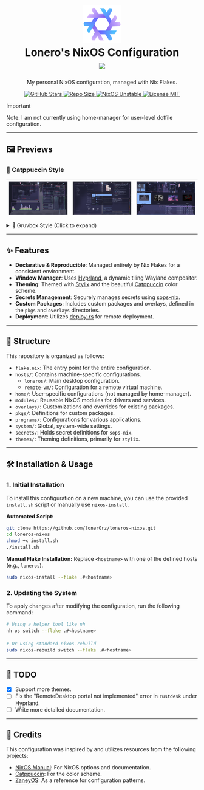 <h1 align="center">
   <img src="assets/preview/nixos-logo.png" alt="NixOS Logo" width="100px" />
   <br>
   Lonero's NixOS Configuration
   <br>
      <a href="https://github.com/catppuccin/catppuccin">
        <img src="https://raw.githubusercontent.com/catppuccin/catppuccin/main/assets/palette/macchiato.png" width="600px" />
      </a>
   <br>
</h1>

<p align="center">
    My personal NixOS configuration, managed with Nix Flakes.
</p>

<div align="center">
    <a href="https://github.com/lonerOrz/loneros-nixos/stargazers">
        <img src="https://img.shields.io/github/stars/lonerOrz/loneros-nixos?color=F5BDE6&labelColor=303446&style=for-the-badge&logo=starship&logoColor=F5BDE6" alt="GitHub Stars">
    </a>
    <a href="https://github.com/lonerOrz/loneros-nixos/">
        <img src="https://img.shields.io/github/repo-size/lonerOrz/loneros-nixos?color=C6A0F6&labelColor=303446&style=for-the-badge&logo=github&logoColor=C6A0F6" alt="Repo Size">
    </a>
    <a href="https://nixos.org">
        <img src="https://img.shields.io/badge/NixOS-Unstable-blue?style=for-the-badge&logo=NixOS&logoColor=white&label=NixOS&labelColor=303446&color=91D7E3" alt="NixOS Unstable">
    </a>
    <a href="https://github.com/lonerOrz/loneros-nixos/blob/main/LICENSE">
        <img src="https://img.shields.io/static/v1.svg?style=for-the-badge&label=License&message=MIT&colorA=313244&colorB=F5A97F&logo=unlicense&logoColor=F5A97F&" alt="License MIT">
    </a>
</div>

> [!IMPORTANT]
> Note: I am not currently using home-manager for user-level dotfile configuration.

---

## 🖼️ Previews

### 🌟 Catppuccin Style

| ![Preview 1](assets/preview/cat1.png) | ![Preview 2](assets/preview/cat2.png) | ![Preview 3](assets/preview/cat3.png) |
| :-----------------------------------: | :-----------------------------------: | :-----------------------------------: |

<details>
  <summary>🎨 Gruvbox Style (Click to expand)</summary>
  <br>
  | ![Preview 1](assets/preview/box1.png) | ![Preview 2](assets/preview/box2.png) | ![Preview 3](assets/preview/box3.png) |
  | :---------------------------------: | :---------------------------------: | :---------------------------------: |
</details>

---

## ✨ Features

*   **Declarative & Reproducible**: Managed entirely by Nix Flakes for a consistent environment.
*   **Window Manager**: Uses [Hyprland](https://hyprland.org/), a dynamic tiling Wayland compositor.
*   **Theming**: Themed with [Stylix](https://github.com/danth/stylix) and the beautiful [Catppuccin](https://github.com/catppuccin) color scheme.
*   **Secrets Management**: Securely manages secrets using [sops-nix](https://github.com/Mic92/sops-nix).
*   **Custom Packages**: Includes custom packages and overlays, defined in the `pkgs` and `overlays` directories.
*   **Deployment**: Utilizes [deploy-rs](https://github.com/serokell/deploy-rs) for remote deployment.

---

## 📂 Structure

This repository is organized as follows:

-   `flake.nix`: The entry point for the entire configuration.
-   `hosts/`: Contains machine-specific configurations.
    -   `loneros/`: Main desktop configuration.
    -   `remote-vm/`: Configuration for a remote virtual machine.
-   `home/`: User-specific configurations (not managed by home-manager).
-   `modules/`: Reusable NixOS modules for drivers and services.
-   `overlays/`: Customizations and overrides for existing packages.
-   `pkgs/`: Definitions for custom packages.
-   `programs/`: Configurations for various applications.
-   `system/`: Global, system-wide settings.
-   `secrets/`: Holds secret definitions for `sops-nix`.
-   `themes/`: Theming definitions, primarily for `stylix`.

---

## 🛠️ Installation & Usage

### 1. Initial Installation

To install this configuration on a new machine, you can use the provided `install.sh` script or manually use `nixos-install`.

**Automated Script:**
```bash
git clone https://github.com/lonerOrz/loneros-nixos.git
cd loneros-nixos
chmod +x install.sh
./install.sh
```

**Manual Flake Installation:**
Replace `<hostname>` with one of the defined hosts (e.g., `loneros`).
```bash
sudo nixos-install --flake .#<hostname>
```

### 2. Updating the System

To apply changes after modifying the configuration, run the following command:
```bash
# Using a helper tool like nh
nh os switch --flake .#<hostname>

# Or using standard nixos-rebuild
sudo nixos-rebuild switch --flake .#<hostname>
```

---

## 📝 TODO

-   [x] Support more themes.
-   [ ] Fix the "RemoteDesktop portal not implemented" error in `rustdesk` under Hyprland.
-   [ ] Write more detailed documentation.

---

## 🔗 Credits

This configuration was inspired by and utilizes resources from the following projects:

-   [NixOS Manual](https://nixos.org/manual/): For NixOS options and documentation.
-   [Catppuccin](https://github.com/catppuccin/nixos): For the color scheme.
-   [ZaneyOS](https://gitlab.com/Zaney/zaneyos): As a reference for configuration patterns.